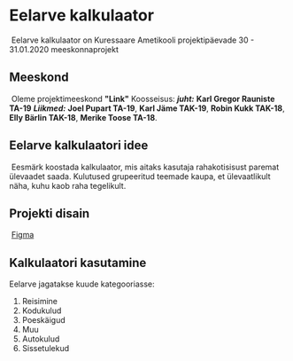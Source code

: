 # Eelarve kalkulaator
​
Eelarve kalkulaator on Kuressaare Ametikooli projektipäevade 30 - 31.01.2020 meeskonnaprojekt
​
## Meeskond
​
Oleme projektimeeskond **"Link"** Koosseisus:
**_juht:_**    **Karl Gregor Rauniste TA-19**
**_Liikmed:_**  **Joel Pupart TA-19**,
            **Karl Jäme TAK-19**,
            **Robin Kukk TAK-18**,
            **Elly Bärlin TAK-18**,
            **Merike Toose TA-18**.
​
## Eelarve kalkulaatori idee
​
Eesmärk koostada kalkulaator, mis aitaks kasutaja rahakotisisust paremat ülevaadet saada. Kulutused grupeeritud teemade kaupa, et ülevaatlikult näha, kuhu kaob raha tegelikult.
​
## Projekti disain
​
[Figma](https://www.figma.com/proto/E79EiKySk5JltDVhHs77D6/projectv3?node-id=27%3A12&scaling=scale-down)
​
## Kalkulaatori kasutamine
Eelarve jagatakse kuude kategooriasse:
1. Reisimine
2. Kodukulud
3. Poeskäigud
4. Muu
5. Autokulud
6. Sissetulekud
